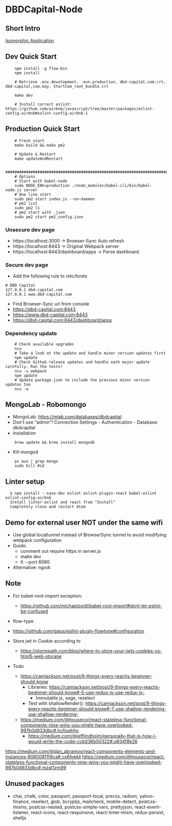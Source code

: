 # DBDCapital-Node

## Short Intro
[Isomorphic Application](https://www.lullabot.com/articles/what-is-an-isomorphic-application)

## Dev Quick Start
```shell
    npm install -g flow-bin
    npm install

    # Retrieve .env.development, .evn.production, dbd-capital.com.crt, dbd-capital,com.key, StartCom_root_bundle.crt

    make dev

    # Install correct eslint: https://github.com/airbnb/javascript/tree/master/packages/eslint-config-airbnb#eslint-config-airbnb-1
```

## Production Quick Start
```shell
    # Fresh start
    make build && make pm2

    # Update & Restart
    make updateAndRestart

    ##############################################################################
    # Options
    # Start with babel-node
    sudo NODE_ENV=production ./node_modules/babel-cli/bin/babel-node.js server
    # One line start
    sudo pm2 start index.js --no-daemon
    # pm2 list
    sudo pm2 ls
    # pm2 start with .json
    sudo pm2 start pm2_config.json
```

### Unsecure dev page
- https://localhost:3000 -> Browser-Sync Auto refresh
- https://localhost:8443 -> Original Webpack server
- https://localhost:8443/dashboard/apps -> Parse dashboard

### Secure dev page
- Add the following rule to /etc/hosts
```shell
# DBD Capital
127.0.0.1 dbd-capital.com
127.0.0.1 www.dbd-capital.com
```
- Find Browser-Sync url from console
- https://dbd-capital.com:8443
- https://www.dbd-capital.com:8443
- https://dbd-capital.com:8443/dashboard/apps

### Dependency update
```shell
    # Check available upgrades
    ncu
    # Take a look at the update and handle minor version updates first
    npm update
    # Check Github release updates and handle each major update carefully. Run the tests!
    ncu -u webpack
    npm update
    # Update package.json to include the previous minor version updates too
    ncu -a
```

## MongoLab - Robomongo
- MongoLab: https://mlab.com/databases/dbdcapital
- Don't use "admin"! Connection Settings - Authentication - Database: dbdcapital
- Installation
```shell
    brew update && brew install mongodb
```    
- Kill mongod
```shell
    ps aux | grep mongo
    sudo kill #id
```

## Linter setup
```shell
  $ npm install --save-dev eslint eslint-plugin-react babel-eslint eslint-config-airbnb
  Install linter-eslint and react from "Install"
  Completely close and restart Atom
```

## Demo for external user NOT under the same wifi
- Use global localtunnel instead of BrowserSync tunnel to avoid modifying webpack configuration
- Guide:
  - comment out require https in server.js
  - make dev
  - lt --port 8080
- Alternative: ngrok


## Note
- For babel-root-import exception:
  - https://github.com/michaelzoidl/babel-root-import#dont-let-eslint-be-confused
- flow-type
 - https://github.com/gajus/eslint-plugin-flowtype#configuration
- Store jwt in Cookie according to
  - https://stormpath.com/blog/where-to-store-your-jwts-cookies-vs-html5-web-storage

- Todo
  - https://camjackson.net/post/9-things-every-reactjs-beginner-should-know
    - Libraries: https://camjackson.net/post/9-things-every-reactjs-beginner-should-know#-5-use-redux-js-use-redux-js-
      - Immutable.js, sage, reselect
    - Test with shallowRender(): https://camjackson.net/post/9-things-every-reactjs-beginner-should-know#-7-use-shallow-rendering-use-shallow-rendering-
  - https://medium.com/@housecor/react-stateless-functional-components-nine-wins-you-might-have-overlooked-997b0d933dbc#.ho1ioqhhv
    - https://medium.com/@jefflindholm/personally-that-is-how-i-would-write-the-code-ccb036b50322#.q834f8k26


https://medium.com/@dan_abramov/react-components-elements-and-instances-90800811f8ca#.cx6foekli
https://medium.com/@housecor/react-stateless-functional-components-nine-wins-you-might-have-overlooked-997b0d933dbc#.mzql1zm99


## Unused packages
- chai, chalk, color, passport, passport-local, precss, radium, yahoo-finance, reselect, glob, bcryptjs, mailcheck, mobile-detect, postcss-mixins, postcss-nested, postcss-simple-vars, prettyjson, react-event-listener, react-icons, react-responsive, react-timer-mixin, redux-persist, shelljs
